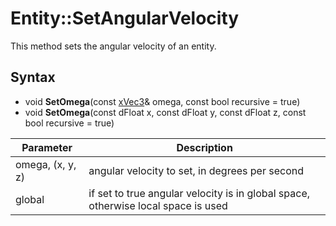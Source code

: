 # Entity::SetAngularVelocity

This method sets the angular velocity of an entity.

## Syntax

- void **SetOmega**(const [xVec3](xVec3.md)& omega, const bool recursive = true)
- void **SetOmega**(const dFloat x, const dFloat y, const dFloat z, const bool recursive = true)

| Parameter | Description |
| --- | --- |
| omega, (x, y, z) | angular velocity to set, in degrees per second |
| global | if set to true angular velocity is in global space, otherwise local space is used |
